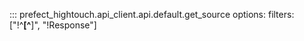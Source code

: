 ::: prefect_hightouch.api_client.api.default.get_source
    options:
      filters: ["!^__[^__]", "!Response"]